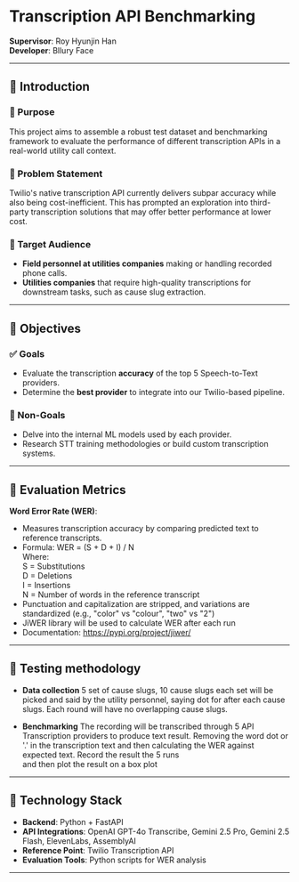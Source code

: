 # Transcription API Benchmarking

**Supervisor**: Roy Hyunjin Han  
**Developer**: Bllury Face

---

## 🧭 Introduction

### 📌 Purpose
This project aims to assemble a robust test dataset and benchmarking framework to evaluate the performance of different transcription APIs in a real-world utility call context.

### 🚨 Problem Statement
Twilio's native transcription API currently delivers subpar accuracy while also
being cost-inefficient. This has prompted an exploration into third-party transcription
solutions that may offer better performance at lower cost.

### 🎯 Target Audience
- **Field personnel at utilities companies** making or handling recorded phone calls.
- **Utilities companies** that require high-quality transcriptions for downstream tasks, such as cause slug extraction.

---

## 🎯 Objectives

### ✅ Goals
- Evaluate the transcription **accuracy** of the top 5 Speech-to-Text providers.
- Determine the **best provider** to integrate into our Twilio-based pipeline.

### 🚫 Non-Goals
- Delve into the internal ML models used by each provider.
- Research STT training methodologies or build custom transcription systems.

---

## 📏 Evaluation Metrics

**Word Error Rate (WER)**:  
- Measures transcription accuracy by comparing predicted text to reference transcripts.
- Formula: WER = (S + D + I) / N  
  Where:  
  S = Substitutions  
  D = Deletions  	
  I = Insertions  
  N = Number of words in the reference transcript
- Punctuation and capitalization are stripped, and variations are standardized 
(e.g., "color" vs "colour", "two" vs "2")
- JiWER library will be used to calculate WER after each run
- Documentation: https://pypi.org/project/jiwer/

---
## 📏 Testing methodology

* **Data collection** 
5 set of cause slugs, 10 cause slugs each set will be picked and said by the 
utility personnel, saying dot for after each cause slugs. Each round will 
have no overlapping cause slugs. 
 
* **Benchmarking**
The recording will be transcribed through 5 API Transcription providers to 
produce text result. Removing the word dot or '.' in the transcription text and 
then calculating the WER against expected text. Record the result the 5 runs  
and then plot the result on a box plot

---

## 🔧 Technology Stack

- **Backend**: Python + FastAPI
- **API Integrations**: OpenAI GPT-4o Transcribe, Gemini 2.5 Pro, Gemini 2.5 Flash,
ElevenLabs, AssemblyAI 
- **Reference Point**: Twilio Transcription API
- **Evaluation Tools**: Python scripts for WER analysis 

---
